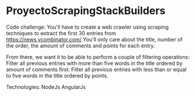 # ProyectoScrapingStackBuilders
Code challenge: You'll have to create a web crawler using scraping techniques to extract the first 30 entries from https://news.ycombinator.com/ You'll only care about the title, number of the order, the amount of comments and points for each entry.

From there, we want it to be able to perform a couple of filtering operations: Filter all previous entries with more than five words in the title ordered by amount of comments first. Filter all previous entries with less than or equal to five words in the title ordered by points.

Technologies: NodeJs AngularJs

